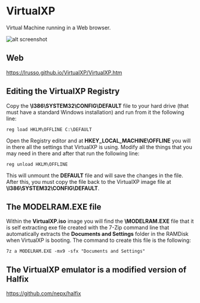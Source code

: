 # VirtualXP

Virtual Machine running in a Web browser.

![alt screenshot](https://raw.githubusercontent.com/lrusso/VirtualXP/master/VirtualXP.png)

## Web

https://lrusso.github.io/VirtualXP/VirtualXP.htm

## Editing the VirtualXP Registry

Copy the **\I386\SYSTEM32\CONFIG\DEFAULT** file to your hard drive (that must have a standard Windows installation) and run from it the following line:

```
reg load HKLM\OFFLINE C:\DEFAULT
```

Open the Registry editor and at **HKEY_LOCAL_MACHINE\OFFLINE** you will in there all the settings that VirtualXP is using. Modify all the things that you may need in there and after that run the following line:

```
reg unload HKLM\OFFLINE
```

This will unmount the **DEFAULT** file and will save the changes in the file. After this, you must copy the file back to the VirtualXP image file at **\I386\SYSTEM32\CONFIG\DEFAULT**.

## The MODELRAM.EXE file

Within the **VirtualXP.iso** image you will find the **\MODELRAM.EXE** file that it is self extracting exe file created with the 7-Zip command line that automatically extracts the **Documents and Settings** folder in the RAMDisk when VirtualXP is booting. The command to create this file is the following:

```
7z a MODELRAM.EXE -mx9 -sfx "Documents and Settings"
```

## The VirtualXP emulator is a modified version of Halfix

https://github.com/nepx/halfix
